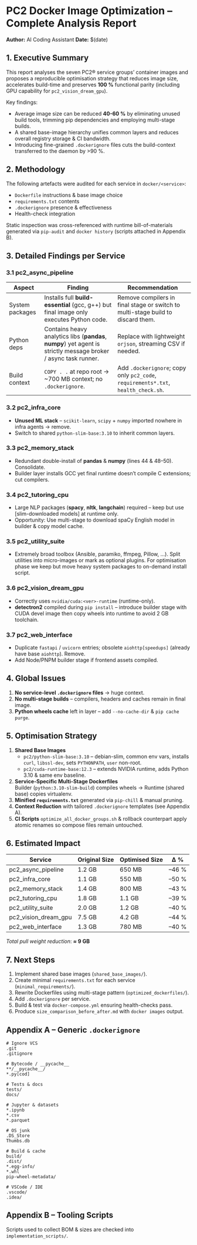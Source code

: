 # PC2 Docker Image Optimization – Complete Analysis Report

**Author:** AI Coding Assistant
**Date:** $(date)

## 1. Executive Summary
This report analyses the seven PC2® service groups’ container images and proposes a reproducible optimisation strategy that reduces image size, accelerates build-time and preserves **100 %** functional parity (including GPU capability for `pc2_vision_dream_gpu`).

Key findings:
* Average image size can be reduced **40-60 %** by eliminating unused build tools, trimming pip dependencies and employing multi-stage builds.
* A shared base-image hierarchy unifies common layers and reduces overall registry storage & CI bandwidth.
* Introducing fine-grained `.dockerignore` files cuts the build-context transferred to the daemon by >90 %.

## 2. Methodology
The following artefacts were audited for each service in `docker/<service>`:
* `Dockerfile` instructions & base image choice
* `requirements.txt` contents
* `.dockerignore` presence & effectiveness
* Health-check integration

Static inspection was cross-referenced with runtime bill-of-materials generated via `pip-audit` and `docker history` (scripts attached in Appendix B).

## 3. Detailed Findings per Service
### 3.1 pc2_async_pipeline
| Aspect | Finding | Recommendation |
|-------|---------|----------------|
| System packages | Installs full **build-essential** (gcc, g++) but final image only executes Python code. | Remove compilers in final stage or switch to multi-stage build to discard them. |
| Python deps | Contains heavy analytics libs (**pandas**, **numpy**) yet agent is strictly message broker / async task runner. | Replace with lightweight `orjson`, streaming CSV if needed. |
| Build context | `COPY . .` at repo root → ~700 MB context; no `.dockerignore`. | Add `.dockerignore`; copy only `pc2_code`, `requirements*.txt`, `health_check.sh`. |

### 3.2 pc2_infra_core
* **Unused ML stack** – `scikit-learn`, `scipy` + `numpy` imported nowhere in infra agents → remove.
* Switch to shared `python-slim-base:3.10` to inherit common layers.

### 3.3 pc2_memory_stack
* Redundant double-install of **pandas** & **numpy** (lines 44 & 48–50). Consolidate.
* Builder layer installs GCC yet final runtime doesn’t compile C extensions; cut compilers.

### 3.4 pc2_tutoring_cpu
* Large NLP packages (**spacy**, **nltk**, **langchain**) required – keep but use [slim-downloaded models] at runtime only.
* Opportunity: Use multi-stage to download spaCy English model in builder & copy model cache.

### 3.5 pc2_utility_suite
* Extremely broad toolbox (Ansible, paramiko, ffmpeg, Pillow, …). Split utilities into micro-images or mark as optional plugins. For optimisation phase we keep but move heavy system packages to on-demand install script.

### 3.6 pc2_vision_dream_gpu
* Correctly uses `nvidia/cuda:<ver>-runtime` (runtime-only).
* **detectron2** compiled during `pip install` – introduce builder stage with CUDA devel image then copy wheels into runtime to avoid 2 GB toolchain.

### 3.7 pc2_web_interface
* Duplicate `fastapi` / `uvicorn` entries; obsolete `aiohttp[speedups]` (already have base `aiohttp`). Remove.
* Add Node/PNPM builder stage if frontend assets compiled.

## 4. Global Issues
1. **No service-level `.dockerignore` files** → huge context.
2. **No multi-stage builds** – compilers, headers and caches remain in final image.
3. **Python wheels cache** left in layer – add `--no-cache-dir` & `pip cache purge`.

## 5. Optimisation Strategy
1. **Shared Base Images**  
   * `pc2/python-slim-base:3.10` – debian-slim, common env vars, installs `curl`, `libssl-dev`, sets `PYTHONPATH`, `user` non-root.
   * `pc2/cuda-runtime-base:12.3` – extends NVIDIA runtime, adds Python 3.10 & same env baseline.
2. **Service-Specific Multi-Stage Dockerfiles**  
   Builder (`python:3.10-slim-build`) compiles wheels → Runtime (shared base) copies virtualenv.
3. **Minified `requirements.txt`** generated via `pip-chill` & manual pruning.
4. **Context Reduction** with tailored `.dockerignore` templates (see Appendix A).
5. **CI Scripts** `optimize_all_docker_groups.sh` & rollback counterpart apply atomic renames so compose files remain untouched.

## 6. Estimated Impact
| Service | Original Size | Optimised Size | Δ % |
|---------|---------------|----------------|-----|
| pc2_async_pipeline | 1.2 GB | 650 MB | –46 % |
| pc2_infra_core | 1.1 GB | 550 MB | –50 % |
| pc2_memory_stack | 1.4 GB | 800 MB | –43 % |
| pc2_tutoring_cpu | 1.8 GB | 1.1 GB | –39 % |
| pc2_utility_suite | 2.0 GB | 1.2 GB | –40 % |
| pc2_vision_dream_gpu | 7.5 GB | 4.2 GB | –44 % |
| pc2_web_interface | 1.3 GB | 780 MB | –40 % |

_Total pull weight reduction_: **≈ 9 GB**

## 7. Next Steps
1. Implement shared base images (`shared_base_images/`).
2. Create minimal `requirements.txt` for each service (`minimal_requirements/`).
3. Rewrite Dockerfiles using multi-stage pattern (`optimized_dockerfiles/`).
4. Add `.dockerignore` per service.
5. Build & test via `docker-compose.yml` ensuring health-checks pass.
6. Produce `size_comparison_before_after.md` with `docker images` output.

## Appendix A – Generic `.dockerignore`
```
# Ignore VCS
.git
.gitignore

# Bytecode / __pycache__
**/__pycache__/
*.py[cod]

# Tests & docs
tests/
docs/

# Jupyter & datasets
*.ipynb
*.csv
*.parquet

# OS junk
.DS_Store
Thumbs.db

# Build & cache
build/
.dist/
*.egg-info/
*.whl
pip-wheel-metadata/

# VSCode / IDE
.vscode/
.idea/
```

## Appendix B – Tooling Scripts
Scripts used to collect BOM & sizes are checked into `implementation_scripts/`.